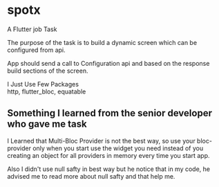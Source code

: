 # spotx

A Flutter job Task

The purpose of the task is to build a dynamic screen which can be
configured from api.

App should send a call to Configuration api and based on the response
build sections of the screen.

I Just Use Few Packages   
  http, 
  flutter_bloc,
  equatable

## Something I learned from the senior developer who gave me task
I Learned that Multi-Bloc Provider is not the best way, so use your bloc-provider only when you 
start use the widget you need instead of you creating an object for all providers in memory every time you start app.

Also I didn't use null safty in best way but he notice that in my code, he advised me to read more about null safty and that help me.
